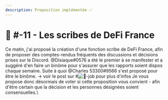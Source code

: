 ```yaml
---
description: Proposition implémentée ✅
---
```


# 📜 #-11 - Les scribes de DeFi France

Ce matin, j'ai proposé la création d'une fonction scribe de DeFi France, afin de proposer des comptes-rendus fréquents des discussions et décisions prises sur le Discord. @Disiaque#0576 a été le premier à se manifester et a suggéré d'en faire un binôme pour s'assurer que les rapports soient dispos chaque semaine. Suite à quoi @Charles 53300#9566 s'est proposé pour être le binôme. -> voir le post sur #![💼](https://discord.com/assets/7d4bf2e92b2587e47b09997dbc654823.svg)-job pour plus d'infos Je vous propose donc désormais de voter si cette proposition vous convient - afin d'être certain que la décision et les personnes désignées soient consensuelles.\
